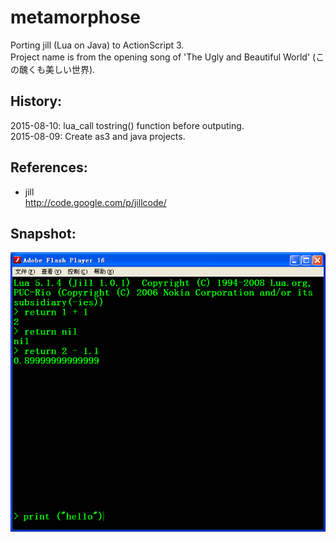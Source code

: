 ﻿# metamorphose
Porting jill (Lua on Java) to ActionScript 3.   
Project name is from the opening song of 'The Ugly and Beautiful World' (この醜くも美しい世界).   

## History:  
2015-08-10: lua_call tostring() function before outputing.    
2015-08-09: Create as3 and java projects.    

## References:  
* jill  
http://code.google.com/p/jillcode/  

## Snapshot:  
![Snapshot](/snapshot/launcher_001.png)  

